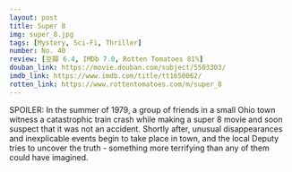 ```yaml
---
layout: post 
title: Super 8
img: super_8.jpg
tags: [Mystery, Sci-Fi, Thriller]
number: No. 40
review: [豆瓣 6.4, IMDb 7.0, Rotten Tomatoes 81%]
douban_link: https://movie.douban.com/subject/5503303/
imdb_link: https://www.imdb.com/title/tt1650062/
rotten_link: https://www.rottentomatoes.com/m/super_8
---
```


SPOILER: In the summer of 1979, a group of friends in a small Ohio town witness a catastrophic train crash while making a super 8 movie and soon suspect that it was not an accident. Shortly after, unusual disappearances and inexplicable events begin to take place in town, and the local Deputy tries to uncover the truth - something more terrifying than any of them could have imagined.